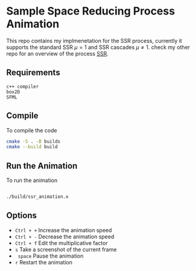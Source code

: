 # Sample Space Reducing Process Animation

This repo contains my implmenetation for the SSR process, currently it supports the standard SSR $\mu = 1$ and SSR cascades $\mu \neq 1$. check my other repo for an overview of the process [SSR](https://github.com/aredjil/ssr). 

## Requirements 

```
c++ compiler 
box2D
SFML
```

## Compile 

To compile the code 

```bash
cmake -S . -B builds 
cmake --build build 
```

## Run the Animation 

To run the animation 

```bash 

./build/ssr_animation.x 
```

## Options 

- `Ctrl + +` Increase the animation speed  
- `Ctrl + -` Decrease the animation speed 
- `Ctrl + f` Edit the multiplicative factor
- `s` Take a screenshot of the current frame
- ` space` Pause the animation
- `r` Restart the animation
